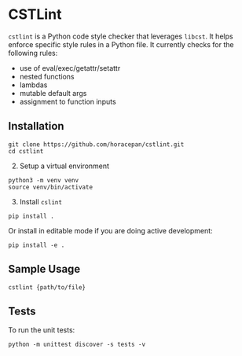 # CSTLint
`cstlint` is a Python code style checker that leverages `libcst`. It helps enforce specific style rules in a Python file.
It currently checks for the following rules:
- use of eval/exec/getattr/setattr
- nested functions
- lambdas
- mutable default args
- assignment to function inputs

## Installation
```
git clone https://github.com/horacepan/cstlint.git
cd cstlint
```

2) Setup a virtual environment
```
python3 -m venv venv
source venv/bin/activate
```

3) Install `cslint`
```
pip install .
```

Or install in editable mode if you are doing active development:
```
pip install -e .
```


## Sample Usage
```
cstlint {path/to/file}
```

## Tests
To run the unit tests:
```
python -m unittest discover -s tests -v

```
